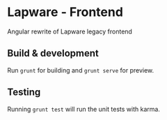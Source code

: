 # Lapware - Frontend

Angular rewrite of Lapware legacy frontend

## Build & development

Run `grunt` for building and `grunt serve` for preview.

## Testing

Running `grunt test` will run the unit tests with karma.
